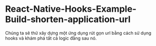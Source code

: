 # React-Native-Hooks-Example-Build-shorten-application-url
Chúng ta sẽ thử xây dựng một ứng dụng rút gọn url bằng cách sử dụng hooks và khám phá tất cả logic đằng sau nó.

